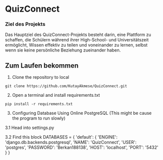 <h1>QuizConnect</h1>

<h3>Ziel des Projekts</h3>

Das Hauptziel des QuizConnect-Projekts besteht darin, eine Plattform zu schaffen, die Schülern während ihrer High-School- und Universitätszeit ermöglicht, Wissen effektiv zu teilen und voneinander zu lernen, selbst wenn sie keine persönliche Beziehung zueinander haben.


<h2>Zum Laufen bekommen</h2>

1. Clone the repository to local

`git clone https://github.com/KutayAkmese/QuizConnect.git` 

2. Open a terminal and install requirements.txt

`pip install -r requirements.txt`

3. Configuring Database Using Online PostgreSQL (This might be cause the program to run slowly)

3.1 Head into settings.py

3.2 Find this block
DATABASES = {
    'default': {
        'ENGINE': 'django.db.backends.postgresql',
        'NAME': 'QuizConnect',
        'USER': 'postgres',
        'PASSWORD': 'Berkan188138',
        'HOST': 'localhost',
        'PORT': '5432'
    }
}


